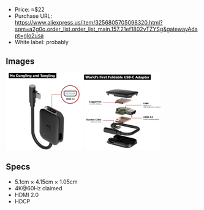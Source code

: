 - Price: ≈$22
- Purchase URL: https://www.aliexpress.us/item/3256805705098320.html?spm=a2g0o.order_list.order_list_main.157.21ef1802vTZYSg&gatewayAdapt=glo2usa
- White label: probably

## Images

  

<img alt="hdmi-adapter-nonda|200](hdmi-adapter-nonda.jpg)![hdmi-adapter-nonda-unfolde" width="200" src="hdmi-adapter-nonda-unfolded.jpg">
<img alt="hdmi-adapter-nonda-size|200](hdmi-adapter-nonda-size.jpg)![hdmi-adapter-nonda-internals" width="200" src="hdmi-adapter-nonda-internals.jpg">

## Specs

- 5.1cm × 4.15cm × 1.05cm
- 4K@60Hz claimed
- HDMI 2.0
- HDCP
